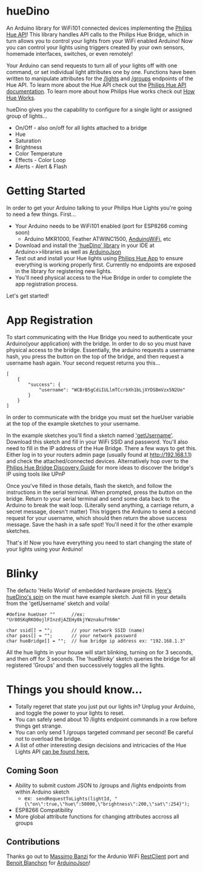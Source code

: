 # hueDino

An Arduino library for WiFi101 connected devices implementing the [Philips Hue API](https://developers.meethue.com/philips-hue-api)! This library handles API calls to the Philips Hue Bridge, which in turn allows you to control your lights from your WiFi enabled Arduino! Now you can control your lights using triggers created by your own sensors, homemade interfaces, switches, or even remotely! 

Your Arduino can send requests to turn all of your lights off with one command, or set individual light attributes one by one. Functions have been written to manipulate attributes for the [/lights](https://developers.meethue.com/documentation/lights-api) and [/groups](https://developers.meethue.com/documentation/groups-api) endpoints of the Hue API. To learn more about the Hue API check out the [Philips Hue API documentation](https://developers.meethue.com/philips-hue-api). To learn more about how Philips Hue works check out [How Hue Works](https://www.developers.meethue.com/documentation/how-hue-works).

hueDino gives you the capability to configure for a single light or assigned group of lights...

* On/Off - also on/off for all lights attached to a bridge
* Hue
* Saturation
* Brightness
* Color Temperature
* Effects - Color Loop
* Alerts - Alert & Flash


# Getting Started

In order to get your Arduino talking to your Philips Hue Lights you're going to need a few things. First...
*   Your Arduino needs to be WiFi101 enabled (port for ESP8266 coming soon)
    *  Arduino MKR1000, Feather ATWINC1500, [AnduinoWiFi](https://store.andium.com), etc
*   Download and install the ['hueDino' library](https://github.com/andium/hueDino/archive/master.zip) in your IDE at Arduino>>libraries as well as [ArduinoJson](https://github.com/bblanchon/ArduinoJson)
*   Test out and install your Hue lights using [Philips Hue App](http://www2.meethue.com/en-us/philipshueapp) to ensure everything is working properly first. Currently no endpoints are exposed in the library for registering new lights.
*   You'll need physical access to the Hue Bridge in order to complete the app registration process.

Let's get started!

# App Registration

To start communicating with the Hue Bridge you need to authenticate your Arduino(your application) with the bridge. In order to do so you must have physical access to the bridge. Essentially, the arduino requests a username hash, you press the button on the top of the bridge, and then request a username hash again. Your second request returns you this...

```
[
	{
		"success": {
			"username": "WCBrB5gCdiIULlmTCcrbXh1bLjXYDSBmVzx5N2Ue"
		}
	}
]
```
In order to communicate with the bridge you must set the hueUser variable at the top of the example sketches to your username.

In the example sketches you'll find a sketch named ['getUsername'](https://github.com/andium/hueDino/blob/master/examples/getUsername/getUsername.ino). Download this sketch and fill in your WiFi SSID and password. You'll also need to fill in the IP address of the Hue Bridge. There a few ways to get this. Either log in to your routers admin page (usually found at http://192.168.1.1) and check the attached/connected devices. Alternatively hop over to the [Philips Hue Bridge Discovery Guide](https://developers.meethue.com/documentation/hue-bridge-discovery) for more ideas to discover the bridge's IP using tools like UPnP

Once you've filled in those details, flash the sketch, and follow the instructions in the serial terminal. When prompted, press the button on the bridge. Return to your serial terminal and send some data back to the Arduino to break the wait loop. (Literally send anything, a carriage return, a secret message, doesn't matter) This triggers the Arduino to send a second request for your username, which should then return the above success message. Save the hash in a safe spot! You'll need it for the other example sketches.

That's it! Now you have everything you need to start changing the state of your lights using your Arduino!

# Blinky 

The defacto 'Hello World' of embedded hardware projects. [Here's hueDino's spin](https://github.com/andium/hueDino/blob/master/examples/hueBlinky/hueBlinky.ino) on the must have example sketch. Just fill in your details from the 'getUsername' sketch and voila! 
```
#define hueUser ""      //ex: "Ur80SKqRKO0ojlFInzdjAZEHy0kjYWznakufY60m"

char ssid[] = "";       // your network SSID (name)
char pass[] = "";       // your network password
char hueBridge[] = "";  // hue bridge ip address ex: "192.168.1.3"
```
All the hue lights in your house will start blinking, turning on for 3 seconds, and then off for 3 seconds. The 'hueBlinky' sketch queries the bridge for all registered 'Groups' and then successively toggles all the lights.


# Things you should know...

* Totally regeret that state you just put our lights in? Unplug your Arduino, and toggle the power to your lights to reset.
* You can safely send about 10 /lights endpoint commands in a row before things get strange.
* You can only send 1 /groups targeted command per second! Be careful not to overload the bridge.
* A list of other interesting design decisions and intricacies of the Hue Lights API [can be found here.](https://developers.meethue.com/things-you-need-know)


## Coming Soon
* Ability to submit custom JSON to /groups and /lights endpoints from within Arduino sketch
  * ex: ``` sendRequestToLights(lightId, "{\"on\":true,\"hue\":50000,\"brightness\":200,\"sat\":254}");```
* ESP8266 Compatibility
* More global attribute functions for changing attributes accross all groups

## Contributions
Thanks go out to [Massimo Banzi](https://github.com/mbanzi) for the Ardunio WiFi [RestClient](https://github.com/arduino-libraries/RestClient) port and [Benoit Blanchon](https://github.com/bblanchon) for [ArduinoJson](https://github.com/bblanchon/ArduinoJson)! 
              

